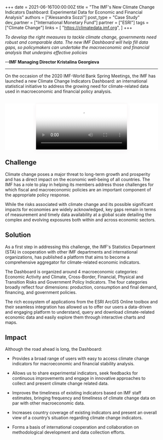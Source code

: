 +++
date = 2021-06-16T00:00:00Z
title = "The IMF's New Climate Change Indicators Dashboard: Experimental Data for Economic and Financial Analysis"
authors = ["Alessandra Sozzi"]
post_type = "Case Study"
dev_partner = ["International Monetary Fund"]
partner = ["ESRI"]
tags = ["Climate Change"]
links = [
    "https://climatedata.imf.org",
]
+++

*To develop the right measures to tackle climate change, governments need robust and comparable data. The new IMF Dashboard will help fill data gaps, so policymakers can undertake the macroeconomic and financial analysis that underpins effective policies*

**--IMF Managing Director Kristalina Georgieva**

<hr>

On the occasion of the 2020 IMF-World Bank Spring Meetings, the IMF has launched a new Climate Change Indicators Dashboard: an international statistical initiative to address the growing need for climate-related data used in macroeconomic and financial policy analysis.

<style>
#Video__Container{margin:0 auto;align-items:center;display:flex;justify-content:center;position:relative;flex-direction:column;max-width:calc(var(--video-aspect-ratio-width) / var(--video-aspect-ratio-height) * 72vh)}#Video__Container video{max-height:72vh;max-width:100%;border:1px solid #FBF7F7;box-shadow:0 4px 15px rgba(89,7,81,0.05)}.Video{background:#fff;margin-top:2rem;padding:0 2rem;display:-ms-grid;display:grid;grid-template-rows:100%;-ms-grid-rows:100%}.Video__Info{width:100%}.Video__Title{margin-top:1.5rem;color:#000A47;font-size:1.25rem;font-weight:700}.Video__Description{color:rgba(0,10,71,0.7);font-size:1rem;margin-bottom:3rem}.Video__Player__Wrapper{position:relative}.Video__Overlay{background:rgba(0,10,71,0.9);position:relative;display:flex;justify-content:center;flex-direction:column;align-items:center;color:#fff;padding:1rem;width:100vw;height:calc(var(--video-aspect-ratio-height) / var(--video-aspect-ratio-width) * 100vw);max-height:72vh;max-width:calc(var(--video-aspect-ratio-width) / var(--video-aspect-ratio-height) * 72vh)}.Video__Overlay__BrokenRenderInfo{display:flex;flex-direction:column;align-items:center;justify-content:space-evenly;height:5rem;text-align:center}.Video__Overlay__BrokenRenderInfo>span:first-of-type{font-weight:bold;margin-bottom:1.5rem}.Video__Overlay__Loading{flex-grow:1;width:100%;display:flex;flex-direction:column;justify-content:center;align-items:center}.Video__Overlay__Loading__Indicator{display:inline-block;position:relative;width:4rem;height:4rem}.Video__Overlay__Loading__Indicator__Dot{position:absolute;top:1.6875rem;width:0.6875rem;height:0.6875rem;border-radius:50%;background:#76ffff;animation-timing-function:cubic-bezier(0, 1, 1, 0)}.Video__Overlay__Loading__Indicator__Dot:nth-child(1){left:0.375rem;animation:UILoading1 0.6s infinite}@-webkit-keyframes UILoading1{0%{transform:scale(0)}100%{transform:scale(1)}}@-moz-keyframes UILoading1{0%{transform:scale(0)}100%{transform:scale(1)}}@-ms-keyframes UILoading1{0%{transform:scale(0)}100%{transform:scale(1)}}@-o-keyframes UILoading1{0%{transform:scale(0)}100%{transform:scale(1)}}@keyframes UILoading1{0%{transform:scale(0)}100%{transform:scale(1)}}.Video__Overlay__Loading__Indicator__Dot:nth-child(2){left:0.375rem;animation:UILoading2 0.6s infinite}@-webkit-keyframes UILoading2{0%{transform:translate(0, 0)}100%{transform:translate(1.1875rem, 0)}}@-moz-keyframes UILoading2{0%{transform:translate(0, 0)}100%{transform:translate(1.1875rem, 0)}}@-ms-keyframes UILoading2{0%{transform:translate(0, 0)}100%{transform:translate(1.1875rem, 0)}}@-o-keyframes UILoading2{0%{transform:translate(0, 0)}100%{transform:translate(1.1875rem, 0)}}@keyframes UILoading2{0%{transform:translate(0, 0)}100%{transform:translate(1.1875rem, 0)}}.Video__Overlay__Loading__Indicator__Dot:nth-child(3){left:1.625rem;animation:UILoading2 0.6s infinite}@-webkit-keyframes UILoading2{0%{transform:translate(0, 0)}100%{transform:translate(1.1875rem, 0)}}@-moz-keyframes UILoading2{0%{transform:translate(0, 0)}100%{transform:translate(1.1875rem, 0)}}@-ms-keyframes UILoading2{0%{transform:translate(0, 0)}100%{transform:translate(1.1875rem, 0)}}@-o-keyframes UILoading2{0%{transform:translate(0, 0)}100%{transform:translate(1.1875rem, 0)}}@keyframes UILoading2{0%{transform:translate(0, 0)}100%{transform:translate(1.1875rem, 0)}}.Video__Overlay__Loading__Indicator__Dot:nth-child(4){left:2.8125rem;animation:UILoading3 0.6s infinite}@-webkit-keyframes UILoading3{0%{transform:scale(1)}100%{transform:scale(0)}}@-moz-keyframes UILoading3{0%{transform:scale(1)}100%{transform:scale(0)}}@-ms-keyframes UILoading3{0%{transform:scale(1)}100%{transform:scale(0)}}@-o-keyframes UILoading3{0%{transform:scale(1)}100%{transform:scale(0)}}@keyframes UILoading3{0%{transform:scale(1)}100%{transform:scale(0)}}.Video__Overlay__Loading__Info{display:flex;justify-content:center;align-items:center;flex-direction:column;align-self:flex-end;width:100%;position:absolute;bottom:0;left:0;padding:1rem}.Video__Overlay__Loading__Info span,.Video__Overlay__Loading__Info a{font-size:0.875rem;text-align:center}.Video__Overlay__Loading__Info a{text-decoration:underline;margin:1rem 0}.Video__Overlay__Loading__Carousel{position:relative;display:flex;align-items:center;justify-content:center;width:100%;margin-bottom:3.75rem}.Video__Overlay__Loading__Carousel>span{position:absolute;font-size:1.125rem;text-align:center}.Video__Overlay__Loading__Carousel>span:not(:first-child){transform:translateX(100px);opacity:0}.Video__Overlay__Loading__Carousel>span.--leave,.Video__Overlay__Loading__Carousel>span.--enter{transition-property:transform, opacity;transition-duration:300ms}.Video__Overlay__Loading__Carousel>span.--leave{transform:translateX(-100px);opacity:0}.Video__Overlay__Loading__Carousel>span.--enter{transform:translateX(0) !important;opacity:1 !important}.Footer{background:#FBF7F7;padding:1rem;display:flex;justify-content:center;margin-top:auto;width:100%;color:#363073}.Footer>a,.Footer b{color:#000A47}.Footer__Nav{margin-left:1rem;text-decoration:underline}
</style>

 <div class="Video">
  <div id="Video__Container">
   <script
    src="https://cdn.biteable.com/assets/video-aspect-ratios-f3f801fecbb714094606704139625706025717ad1467d647cea0fc4a8962407b.js">
   </script>

   <div class="Video__Player__Wrapper">
    <video controls id="Player"
     poster="https://cdn.biteable.com/social/renders/1124002/3464279/1475577/dd3ab1e7b05c71a0a34795b8e4a5e04539bf1ae3.jpg"
     src="https://cdn.biteable.com/social/renders/1124002/3464279/1475577/dd3ab1e7b05c71a0a34795b8e4a5e04539bf1ae3.mp4"
     controlsList="nodownload"></video>
   </div>
  </div>
 </div>

## Challenge

Climate change poses a major threat to long-term growth and prosperity and has a direct impact on the economic well-being of all countries. The IMF has a role to play in helping its members address those challenges for which fiscal and macroeconomic policies are an important component of the appropriate policy response.

While the risks associated with climate change and its possible significant impacts for economies are widely acknowledged, key gaps remain in terms of measurement and timely data availability at a global scale detailing the complex and evolving exposures both within and across economic sectors.

## Solution

As a first step in addressing this challenge, the IMF's Statistics Department (STA) in cooperation with other IMF departments and international organizations, has published a platform that aims to become a comprehensive aggregator for climate-related economic indicators.

The Dashboard is organized around 4 macroeconomic categories: Economic Activity and Climate, Cross-Border, Financial, Physical and Transition Risks and Government Policy Indicators. The four categories broadly reflect four dimensions: production, consumption and final demand, financing, and government policies.

The rich ecosystem of applications from the ESRI ArcGIS Online toolbox and their seamless integration has allowed us to offer our users a data-driven and engaging platform to understand, query and download climate-related economic data and easily explore them through interactive charts and maps.

## Impact

Although the road ahead is long, the Dashboard:

- Provides a broad range of users with easy to access climate change indicators for macroeconomic and financial stability analysis.

- Allows us to share experimental indicators, seek feedbacks for continuous improvements and engage in innovative approaches to collect and present climate change related data.

- Improves the timeliness of existing indicators based on IMF staff estimates, bringing frequency and timeliness of climate change data on par with other macroeconomic data.

- Increases country coverage of existing indicators and present an overall view of a country’s situation regarding climate change indicators.

- Forms a basis of international cooperation and collaboration on methodological development and data collection efforts.
